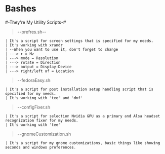 # Bashes
#-They're My Utility Scripts-#




  >--prefres.sh--
  
  
    | It's a script for screen settings that is specified for my needs.
    | It's working with xrandr
    | --When you want to use it, don't forget to change
    | ---> r = Hz
    | ---> mode = Resolution
    | ---> rotate = Direction
    | ---> output = Display-Device
    | ---> right/left of = Location
    
    
    
  >--fedoraEasy.sh
  
  
    | It's a script for post installation setup handling script that is specified for my needs.
    | It's working with 'tee' and 'dnf'
    
    
    
  >--configFixer.sh
  
  
    | It's a script for selection Nvidia GPU as a primary and Alsa headset recognization fixer for my needs.
    | It's working with 'tee'
    
    
    
  >--gnomeCustomization.sh
  
  
    | It's a script for my gnome customizations, basic things like showing seconds and windows preferences.
    
